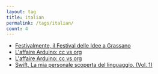 ```yaml
---
layout: tag
title: italian
permalink: /tags/italian/
count: 4
---
```


- [Festivalmente, il Festival delle Idee a Grassano](https://garambo.it/posts/2015-12-27-festivalmente)
- [L'affaire Arduino: cc vs org](https://garambo.it/posts/2015-05-29-arduino-cc-org)
- [L'affaire Arduino: cc vs org](https://garambo.it/posts/2015-05-29-arduino-cc-org)
- [Swift, La mia personale scoperta del linguaggio. (Vol. 1)](https://garambo.it/posts/2015-05-24-swift-intro-vars)
